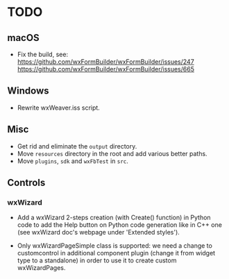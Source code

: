 # TODO

## macOS

- Fix the build, see:
  https://github.com/wxFormBuilder/wxFormBuilder/issues/247
  https://github.com/wxFormBuilder/wxFormBuilder/issues/665

## Windows

- Rewrite wxWeaver.iss script.

## Misc

- Get rid and eliminate the `output` directory.
- Move `resources` directory in the root and add various better paths.
- Move  `plugins`, `sdk` and `wxFbTest` in `src`.

## Controls

### wxWizard

- Add a wxWizard 2-steps creation (with Create() function) in Python code to add
  the Help button on Python code generation like in C++ one
  (see wxWizard doc's webpage under 'Extended styles').

- Only wxWizardPageSimple class is supported: we need a change to customcontrol
  in additional component plugin (change it from widget type to a standalone)
  in order to use it to create custom wxWizardPages.
